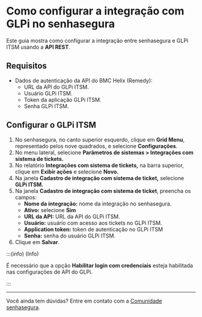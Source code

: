 # Como configurar a integração com GLPi no senhasegura

Este guia mostra como configurar a integração entre senhasegura e GLPi ITSM usando a **API REST**.

## Requisitos

* Dados de autenticação da API do BMC Helix (Remedy):  
  * URL da API do GLPi ITSM.  
  * Usuário GLPi ITSM.  
  * Token da aplicação GLPi ITSM.  
  * Senha GLPi ITSM.

## Configurar o GLPi ITSM

1. No senhasegura, no canto superior esquerdo, clique em **Grid Menu**, representado pelos nove quadrados, e selecione **Configurações**.  
2. No menu lateral, selecione **Parâmetros de sistemas \> Integrações com sistema de tickets.**  
3. No relatório  **Integrações com sistema de tickets,** na barra superior, clique em **Exibir ações** e selecione **Novo.**  
4. Na janela **Cadastro de integração com sistema de ticket,** selecione **GLPi ITSM.**  
5. Na janela **Cadastro de integração com sistema de ticket**, preencha os campos:  
   * **Nome da integração:** nome da integração no senhasegura.  
   * **Ativo:** selecione **Sim**  
   * **URL da API:** URL da API do GLPi ITSM.
   * **Usuário:** usuário com acesso aos tickets no GLPi ITSM.  
   * **Application token:** token de autenticação no GLPi ITSM  
   * **Senha:** senha do usuário GLPi ITSM.  
6. Clique em **Salvar**.

:::(info) (Info)

É necessário que a opção **Habilitar login com credenciais** esteja habilitada nas configurações de API do GLPi.

:::

---

Você ainda tem dúvidas? Entre em contato com a [Comunidade senhasegura](https://community.senhasegura.io/).